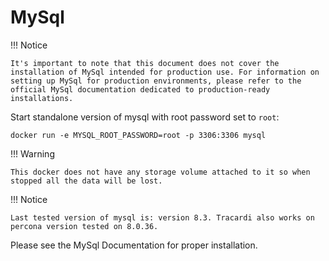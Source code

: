 # MySql

!!! Notice

    It's important to note that this document does not cover the installation of MySql intended for production use. For information on setting up MySql for production environments, please refer to the official MySql documentation dedicated to production-ready installations.

Start standalone version of mysql with root password set to `root`:

```
docker run -e MYSQL_ROOT_PASSWORD=root -p 3306:3306 mysql
```

!!! Warning

    This docker does not have any storage volume attached to it so when stopped all the data will be lost. 

!!! Notice

    Last tested version of mysql is: version 8.3. Tracardi also works on percona version tested on 8.0.36.

Please see the MySql Documentation for proper installation.